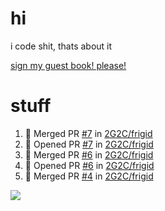 # hi
i code shit, thats about it

[sign my guest book! please!](https://github.com/Just-a-Unity-Dev/Just-a-Unity-Dev/issues/new?&body=Sign%20my%20guest%20book%20by%20placing%20your%20name%20in%20the%20title,%20how%27d%20you%20get%20to%20this%20page%20and%20why?%20Don%27t%20forget%20you%20have%20an%20entire%20notebook%20in%20your%20hands!)


# stuff
<!--START_SECTION:activity-->
1. 🎉 Merged PR [#7](https://github.com/2G2C/frigid/pull/7) in [2G2C/frigid](https://github.com/2G2C/frigid)
2. 💪 Opened PR [#7](https://github.com/2G2C/frigid/pull/7) in [2G2C/frigid](https://github.com/2G2C/frigid)
3. 🎉 Merged PR [#6](https://github.com/2G2C/frigid/pull/6) in [2G2C/frigid](https://github.com/2G2C/frigid)
4. 💪 Opened PR [#6](https://github.com/2G2C/frigid/pull/6) in [2G2C/frigid](https://github.com/2G2C/frigid)
5. 🎉 Merged PR [#4](https://github.com/2G2C/frigid/pull/4) in [2G2C/frigid](https://github.com/2G2C/frigid)
<!--END_SECTION:activity-->

![](https://github-profile-summary-cards.vercel.app/api/cards/profile-details?username=Just-a-Unity-Dev&theme=solarized_dark)
